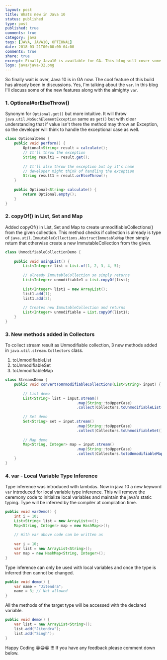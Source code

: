 ```yaml
---
layout: post
title: Whats new in Java 10
status: published
type: post
published: true
comments: true
category: java
tags: [JAVA, JAVA10, OPTIONAL]
date: 2018-03-21T00:00:00-04:00
comments: true
share: true
excerpt: Finally Java10 is available for GA. This blog will cover some of the new features introduced in java 10. e.g. Local Variable Type Inference, UnmodifiableCollections in java streams etc
logo: java/java-32.png
---
```


So finally wait is over, Java 10 is in GA now. The cool feature of this build has already been in discussions. Yes, I'm talking about the `var`. In this blog I'll discuss some of the new features along with the almighty `var`.

### 1. Optional#orElseThrow()
Synonym for `Optional.get()` but more intuitive. It will throw `java.util.NoSuchElementException` same as `get()` but with clear understanding that if value isn't there the method may throw an Exception, so the developer will think to handle the exceptional case as well.

```java
class OptionalDemo {
    public void perform() {
        Optional<String> result = calculate();
        // It'll throw the exception 
        String result1 = result.get();
        
        // It'll also throw the exception but by it's name
        // developer might think of handling the exception
        String result1 = result.orElseThrow();
    }
    
    public Optional<String> calculate() {
        return Optional.empty();
    }
}
```

### 2. copyOf() in List, Set and Map
Added copyOf() in List, Set and Map to create unmodifiableCollections() from the given collection. This method checks if collection is already is type of `java.util.ImmutableCollections.AbstractImmutableMap` then simply return that otherwise create a new ImmutableCollection from the given.

```java
class UnmodifiableCollectionDemo {
    
    public void usingList() {
        List<Integer> list = List.of(1, 2, 3, 4, 5);
        
        // already ImmutableCollection so simply returns
        List<Integer> unmodifiable1 = List.copyOf(list); 
        
        List<Integer> list1 = new ArrayList();
        list1.add(1);
        list1.add(2);
        
        // Creates new ImmutableCollection and returns
        List<Integer> unmodifiable = List.copyOf(list1); 
    } 
}
```

### 3. New methods added in Collectors
To collect stream result as Unmodifiable collection, 3 new methods added in `java.util.stream.Collectors` class.
 
1. toUnmodifiableList
2. toUnmodifiableSet
3. toUnmodifiableMap

```java
class StreamsDemo {
    public void convertToUnmodifiableCollections(List<String> input) {
        
        // List demo
        List<String> list = input.stream()
                                .map(String::toUpperCase)
                                .collect(Collectors.toUnmodifiableList());
        
        // Set demo
        Set<String> set = input.stream()
                                .map(String::toUpperCase)
                                .collect(Collectors.toUnmodifiableSet());
        
        // Map demo
        Map<String, Integer> map = input.stream()
                                .map(String::toUpperCase)
                                .collect(Collectors.totoUnmodifiableMap(String::toString, String::length));
    }
}
```

### 4. var - Local Variable Type Inference
Type inference was introduced with lambdas. Now in java 10 a new keyword `var` introduced for local variable type inference. 
  This will remove the ceremony code to initialize local variables and maintain the java's static typing. Type will be 
  inferred by the compiler at compilation time.
  
```java
public void varDemo() {
    int i = 10;
    List<String> list = new ArrayList<>();
    Map<String, Integer> map = new HashMap<>();
    
    // With var above code can be written as
    
    var i = 10; 
    var list = new ArrayList<String>();
    var map = new HashMap<String, Integer>();
}
``` 

Type inference can only be used with local variables and once the type is inferred then cannot be changed.

```java
public void demo() {
    var name = "Jitendra";
    name = 3; // Not allowed
}
``` 
 
All the methods of the target type will be accessed with the declared variable.
```java
public void demo() {
    var list = new ArrayList<String>();
    list.add("Jitendra");
    list.add("Singh");
}
```

Happy Coding 😀😀😀 !!! If you have any feedback please comment down below.
